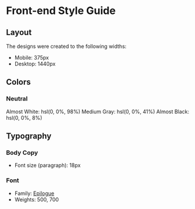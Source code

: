 # Front-end Style Guide

## Layout

The designs were created to the following widths:

- Mobile: 375px
- Desktop: 1440px

## Colors

### Neutral
Almost White: hsl(0, 0%, 98%)
Medium Gray: hsl(0, 0%, 41%)
Almost Black: hsl(0, 0%, 8%)

## Typography

### Body Copy

- Font size (paragraph): 18px

### Font

- Family: [Epilogue](https://fonts.google.com/specimen/Epilogue)
- Weights: 500, 700
